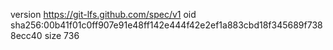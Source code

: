 version https://git-lfs.github.com/spec/v1
oid sha256:00b41f01c0ff907e91e48ff142e444f42e2ef1a883cbd18f345689f7388ecc40
size 736

